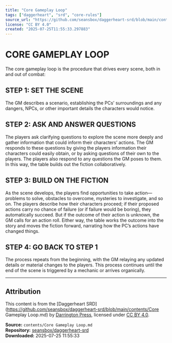 ```yaml
---
title: "Core Gameplay Loop"
tags: ["daggerheart", "srd", "core-rules"]
source_url: "https://github.com/seansbox/daggerheart-srd/blob/main/contents/Core Gameplay Loop.md"
license: "CC BY 4.0"
created: "2025-07-25T11:55:33.297883"
---
```


# CORE GAMEPLAY LOOP

The core gameplay loop is the procedure that drives every scene, both in and out of combat:

## STEP 1: SET THE SCENE

The GM describes a scenario, establishing the PCs’ surroundings and any dangers, NPCs, or other important details the characters would notice.

## STEP 2: ASK AND ANSWER QUESTIONS

The players ask clarifying questions to explore the scene more deeply and gather information that could inform their characters’ actions. The GM responds to these questions by giving the players information their characters could easily obtain, or by asking questions of their own to the players. The players also respond to any questions the GM poses to them. In this way, the table builds out the fiction collaboratively.

## STEP 3: BUILD ON THE FICTION

As the scene develops, the players find opportunities to take action—problems to solve, obstacles to overcome, mysteries to investigate, and so on. The players describe how their characters proceed; if their proposed actions carry no chance of failure (or if failure would be boring), they automatically succeed. But if the outcome of their action is unknown, the GM calls for an action roll. Either way, the table works the outcome into the story and moves the fiction forward, narrating how the PC’s actions have changed things.

## STEP 4: GO BACK TO STEP 1

The process repeats from the beginning, with the GM relaying any updated details or material changes to the players. This process continues until the end of the scene is triggered by a mechanic or arrives organically.

---

## Attribution

This content is from the [Daggerheart SRD](https://github.com/seansbox/daggerheart-srd/blob/main/contents/Core Gameplay Loop.md) by [Darrington Press](https://darringtonpress.com/), licensed under [CC BY 4.0](https://creativecommons.org/licenses/by/4.0/).

**Source:** `contents/Core Gameplay Loop.md`  
**Repository:** [seansbox/daggerheart-srd](https://github.com/seansbox/daggerheart-srd)  
**Downloaded:** 2025-07-25 11:55:33

